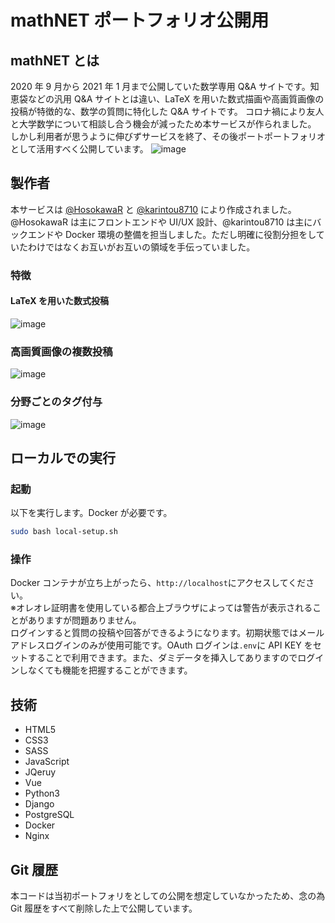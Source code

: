 # mathNET ポートフォリオ公開用

## mathNET とは

2020 年 9 月から 2021 年 1 月まで公開していた数学専用 Q&A サイトです。知恵袋などの汎用 Q&A サイトとは違い、LaTeX を用いた数式描画や高画質画像の投稿が特徴的な、数学の質問に特化した Q&A サイトです。 コロナ禍により友人と大学数学について相談し合う機会が減ったため本サービスが作られました。  
しかし利用者が思うように伸びずサービスを終了、その後ポートポートフォリオとして活用すべく公開しています。
![image](https://user-images.githubusercontent.com/45098934/150676517-9f2ece0d-acad-4e1c-8332-9d07bc9b3a9a.png)

## 製作者

本サービスは [@HosokawaR](https://github.com/hosokawaR) と [@karintou8710](https://github.com/karintou8710) により作成されました。@HosokawaR は主にフロントエンドや UI/UX 設計、@karintou8710 は主にバックエンドや Docker 環境の整備を担当しました。ただし明確に役割分担をしていたわけではなくお互いがお互いの領域を手伝っていました。

### 特徴

#### LaTeX を用いた数式投稿

![image](https://user-images.githubusercontent.com/45098934/150676522-4e1e50a7-df98-4ed9-b2d4-2fdae4d06398.png)

### 高画質画像の複数投稿

![image](https://user-images.githubusercontent.com/45098934/150676529-2347d75b-abc9-4965-9286-2d3629426cb6.png)

### 分野ごとのタグ付与

![image](https://user-images.githubusercontent.com/45098934/150676573-759d7832-93a9-47ba-ac13-4feb0c4b58ad.png)

## ローカルでの実行

### 起動

以下を実行します。Docker が必要です。

```bash
sudo bash local-setup.sh
```

### 操作

Docker コンテナが立ち上がったら、`http://localhost`にアクセスしてください。  
※オレオレ証明書を使用している都合上ブラウザによっては警告が表示されることがありますが問題ありません。  
ログインすると質問の投稿や回答ができるようになります。初期状態ではメールアドレスログインのみが使用可能です。OAuth ログインは`.env`に API KEY をセットすることで利用できます。また、ダミデータを挿入してありますのでログインしなくても機能を把握することができます。

## 技術

- HTML5
- CSS3
- SASS
- JavaScript
- JQeruy
- Vue
- Python3
- Django
- PostgreSQL
- Docker
- Nginx

## Git 履歴

本コードは当初ポートフォリをとしての公開を想定していなかったため、念の為 Git 履歴をすべて削除した上で公開しています。
